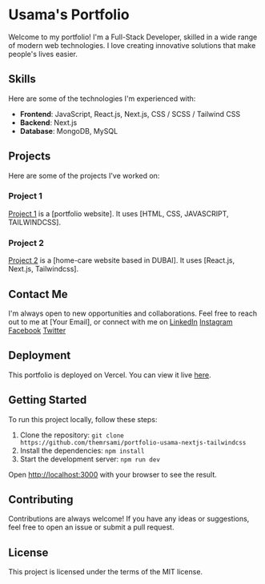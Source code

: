 # Usama's Portfolio

Welcome to my portfolio! I'm a Full-Stack Developer, skilled in a wide range of modern web technologies. I love creating innovative solutions that make people's lives easier.

## Skills

Here are some of the technologies I'm experienced with:

- **Frontend**: JavaScript, React.js, Next.js, CSS / SCSS / Tailwind CSS
- **Backend**: Next.js
- **Database**: MongoDB, MySQL

## Projects

Here are some of the projects I've worked on:

### Project 1

[Project 1](https://www.saeedvisuals.com) is a [portfolio website]. It uses [HTML, CSS, JAVASCRIPT, TAILWINDCSS].

### Project 2

[Project 2](https://carezonehomecare.vercel.app) is a [home-care website based in DUBAI]. It uses [React.js, Next.js, Tailwindcss].

## Contact Me

I'm always open to new opportunities and collaborations. Feel free to reach out to me at [Your Email], or connect with me on 
[LinkedIn](https://www.linkedin.com/in/usama-nazir)
[Instagram](https://www.instagram.com/themrsami)
[Facebook](https://www.facebook.com/themrsami)
[Twitter](https://www.twitter.com/themrsami)

## Deployment

This portfolio is deployed on Vercel. You can view it live [here](your-vercel-url).

## Getting Started

To run this project locally, follow these steps:

1. Clone the repository: `git clone https://github.com/themrsami/portfolio-usama-nextjs-tailwindcss`
2. Install the dependencies: `npm install`
3. Start the development server: `npm run dev`

Open [http://localhost:3000](http://localhost:3000) with your browser to see the result.

## Contributing

Contributions are always welcome! If you have any ideas or suggestions, feel free to open an issue or submit a pull request.

## License

This project is licensed under the terms of the MIT license.

